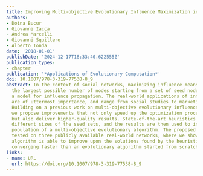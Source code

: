 ```yaml
---
title: Improving Multi-objective Evolutionary Influence Maximization in Social Networks
authors:
- Doina Bucur
- Giovanni Iacca
- Andrea Marcelli
- Giovanni Squillero
- Alberto Tonda
date: '2018-01-01'
publishDate: '2024-12-17T18:33:40.622555Z'
publication_types:
- chapter
publication: '*Applications of Evolutionary Computation*'
doi: 10.1007/978-3-319-77538-8_9
abstract: In the context of social networks, maximizing influence means contacting
  the largest possible number of nodes starting from a set of seed nodes, and assuming
  a model for influence propagation. The real-world applications of influence maximization
  are of uttermost importance, and range from social studies to marketing campaigns.
  Building on a previous work on multi-objective evolutionary influence maximization,
  we propose improvements that not only speed up the optimization process considerably,
  but also deliver higher-quality results. State-of-the-art heuristics are run for
  different sizes of the seed sets, and the results are then used to initialize the
  population of a multi-objective evolutionary algorithm. The proposed approach is
  tested on three publicly available real-world networks, where we show that the evolutionary
  algorithm is able to improve upon the solutions found by the heuristics, while also
  converging faster than an evolutionary algorithm started from scratch.
links:
- name: URL
  url: https://doi.org/10.1007/978-3-319-77538-8_9
---
```

